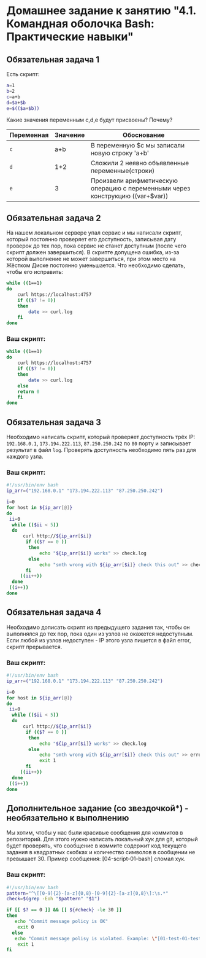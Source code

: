 # Домашнее задание к занятию "4.1. Командная оболочка Bash: Практические навыки"

## Обязательная задача 1

Есть скрипт:
```bash
a=1
b=2 
c=a+b
d=$a+$b
e=$(($a+$b))
```

Какие значения переменным c,d,e будут присвоены? Почему?

| Переменная  | Значение | Обоснование                                                                      |
| ------------- |----------|----------------------------------------------------------------------------------|
| `c`  | a+b      | В переменную $c мы записали новую строку 'a+b'                                   |
| `d`  | 1+2      | Сложили 2 неявно объявленные переменные(строки)                                  |
| `e`  | 3        | Произвели арифметическую операцию с переменными через конструкцию $(($var+$var)) |


## Обязательная задача 2
На нашем локальном сервере упал сервис и мы написали скрипт, который постоянно проверяет его доступность, записывая дату проверок до тех пор, пока сервис не станет доступным (после чего скрипт должен завершиться). В скрипте допущена ошибка, из-за которой выполнение не может завершиться, при этом место на Жёстком Диске постоянно уменьшается. Что необходимо сделать, чтобы его исправить:
```bash
while ((1==1)
do
	curl https://localhost:4757
	if (($? != 0))
	then
		date >> curl.log
	fi
done
```

### Ваш скрипт:
```bash
while ((1==1)
do
	curl https://localhost:4757
	if (($? != 0))
	then
		date >> curl.log
	else 
	return 0
	fi
done
```

## Обязательная задача 3
Необходимо написать скрипт, который проверяет доступность трёх IP: `192.168.0.1`, `173.194.222.113`, `87.250.250.242` по `80` порту и записывает результат в файл `log`. Проверять доступность необходимо пять раз для каждого узла.

### Ваш скрипт:
```bash
#!/usr/bin/env bash
ip_arr=("192.168.0.1" "173.194.222.113" "87.250.250.242")

i=0
for host in ${ip_arr[@]}
do
 ii=0
  while (($ii < 5))
  do
      curl http://${ip_arr[$i]}
       if (($? == 0 ))
        then
            echo "${ip_arr[$i]} works" >> check.log
        else
            echo "smth wrong with ${ip_arr[$i]} check this out" >> check.log
       fi
     ((ii++))
  done
 ((i++))
done
```

## Обязательная задача 4
Необходимо дописать скрипт из предыдущего задания так, чтобы он выполнялся до тех пор, пока один из узлов не окажется недоступным. Если любой из узлов недоступен - IP этого узла пишется в файл error, скрипт прерывается.

### Ваш скрипт:
```bash
#!/usr/bin/env bash
ip_arr=("192.168.0.1" "173.194.222.113" "87.250.250.242")

i=0
for host in ${ip_arr[@]}
do
 ii=0
  while (($ii < 5))
  do
      curl http://${ip_arr[$i]}
       if (($? == 0 ))
        then
            echo "${ip_arr[$i]} works" >> check.log
        else
            echo "smth wrong with ${ip_arr[$i]} check this out" >> error.log
            exit 1
       fi
     ((ii++))
  done
 ((i++))
done
```

## Дополнительное задание (со звездочкой*) - необязательно к выполнению

Мы хотим, чтобы у нас были красивые сообщения для коммитов в репозиторий. Для этого нужно написать локальный хук для git, который будет проверять, что сообщение в коммите содержит код текущего задания в квадратных скобках и количество символов в сообщении не превышает 30. Пример сообщения: \[04-script-01-bash\] сломал хук.

### Ваш скрипт:
```bash
#!/usr/bin/env bash
pattern="^\[[0-9]{2}-[a-z]{0,8}-[0-9]{2}-[a-z]{0,8}\]:\s.*"
check=$(grep -Eoh "$pattern" "$1")

if [[ $? == 0 ]] && [[ ${#check} -le 30 ]]
then
   echo "Commit message policy is OK"
    exit 0
  else
   echo "Commit message polisy is violated. Example: \"[01-test-01-test]: some text\" and no more then 30 chars."
    exit 1
fi
```